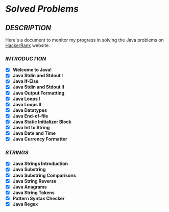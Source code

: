 # *Solved Problems*

## *DESCRIPTION*

Here's a document to monitor my progress in solving the Java problems on [HackerRank](https://www.hackerrank.com/domains/java) website.

### *INTRODUCTION*

- [x] **Welcome to Java!**
- [x] **Java Stdin and Stdout I**
- [x] **Java If-Else**
- [x] **Java Stdin and Stdout II**
- [x] **Java Output Formatting**
- [x] **Java Loops I**
- [x] **Java Loops II**
- [x] **Java Datatypes**
- [x] **Java End-of-file**
- [x] **Java Static Initializer Block**
- [x] **Java Int to String**
- [x] **Java Date and Time**
- [x] **Java Currency Formatter**

### *STRINGS*

- [x] **Java Strings Introduction**
- [x] **Java Substring**
- [x] **Java Substring Comparisons**
- [x] **Java String Reverse**
- [x] **Java Anagrams**
- [x] **Java String Tokens**
- [x] **Pattern Syntax Checker**
- [x] **Java Regex**
